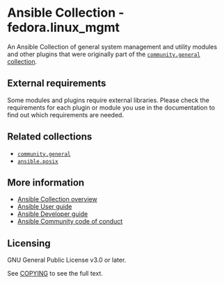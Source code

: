 # Ansible Collection - fedora.linux_mgmt

An Ansible Collection of general system management and utility modules and other plugins that were originally part of the [`community.general` collection](https://galaxy.ansible.com/community/general).

## External requirements

Some modules and plugins require external libraries. Please check the requirements for each plugin or module you use in the documentation to find out which requirements are needed.

## Related collections

- [`community.general`](https://galaxy.ansible.com/community/general)
- [`ansible.posix`](https://galaxy.ansible.com/ansible/posix)

## More information

- [Ansible Collection overview](https://github.com/ansible-collections/overview)
- [Ansible User guide](https://docs.ansible.com/ansible/latest/user_guide/index.html)
- [Ansible Developer guide](https://docs.ansible.com/ansible/latest/dev_guide/index.html)
- [Ansible Community code of conduct](https://docs.ansible.com/ansible/latest/community/code_of_conduct.html)

## Licensing

GNU General Public License v3.0 or later.

See [COPYING](https://www.gnu.org/licenses/gpl-3.0.txt) to see the full text.
